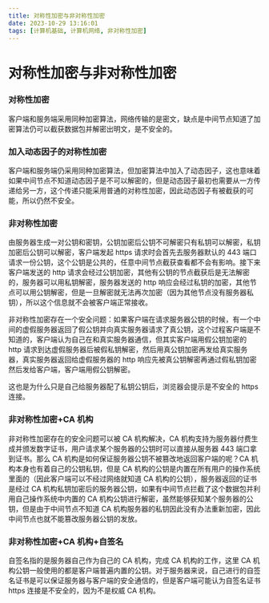 ```yaml
---
title: 对称性加密与非对称性加密
date: 2023-10-29 13:16:01
tags: [计算机基础, 计算机网络, 非对称性加密]
---
```


# 对称性加密与非对称性加密

### 对称性加密

客户端和服务端采用同种加密算法，网络传输的是密文，缺点是中间节点知道了加密算法仍可以截获数据包并解密出明文，是不安全的。

### 加入动态因子的对称性加密

客户端和服务端仍采用同种加密算法，但加密算法中加入了动态因子，这也意味着如果中间节点不知道动态因子是不可以解密的，但是动态因子最初也需要从一方传递给另一方，这个传递只能采用普通的对称性加密，因此动态因子有被截获的可能，所以仍然不安全。

### 非对称性加密

由服务器生成一对公钥和密钥，公钥加密后公钥不可解密只有私钥可以解密，私钥加密后公钥可以解密，客户端发起 https 请求时会首先去服务器默认的 443 端口请求一份公钥，这个公钥是公共的，任意中间节点截获查看都不会有影响。接下来客户端发送的 http 请求会经过公钥加密，其他有公钥的节点截获后是无法解密的，服务器可以用私钥解密，服务器发送的 http 响应会经过私钥的加密，其他节点可以用公钥解密，但是一旦解密就无法再次加密（因为其他节点没有服务器私钥），所以这个信息就不会被客户端正常接收。

非对称性加密存在一个安全问题：如果客户端在请求服务器公钥的时候，有一个中间的虚假服务器返回了假公钥并向真实服务器请求了真公钥，这个过程客户端是不知道的，客户端认为自己在和真实服务器通信，但其实客户端用假公钥加密的 http 请求到达虚假服务器后被假私钥解密，然后用真公钥加密再发给真实服务器，真实服务器返回给虚假服务器的 http 响应先被真公钥解密再通过假私钥加密然后发给客户端，客户端用假公钥解密。

这也是为什么只是自己给服务器配了私钥公钥后，浏览器会提示是不安全的 https 连接。

### 非对称性加密+CA 机构

非对称性加密存在的安全问题可以被 CA 机构解决，CA 机构支持为服务器付费生成并颁发数字证书，用户请求某个服务器的公钥时可以直接从服务器 443 端口拿到证书。那么 CA 机构是如何保证服务器公钥不被篡改地返回客户端的呢？CA 机构本身也有着自己的公钥私钥，但是 CA 机构的公钥是内置在所有用户的操作系统里面的（因此客户端可以不经过网络就知道 CA 机构的公钥），服务器返回的证书是经过 CA 机构私钥加密后的服务器公钥，如果有中间节点拦截了这个数据包并利用自己操作系统中内置的 CA 机构公钥进行解密，虽然能够获知某个服务器的公钥，但是由于中间节点不知道 CA 机构服务器的私钥因此没有办法重新加密，因此中间节点也就不能篡改服务器公钥的发放。

### 非对称性加密+CA 机构+自签名

自签名指的是服务器自己作为自己的 CA 机构，完成 CA 机构的工作，这里 CA 机构公钥一般使用的都是客户端普遍内置的公钥。对于服务器来说，自己进行的自签名证书是可以保证服务器与客户端的安全通信的，但是客户端可能认为自签名证书 https 连接是不安全的，因为不是权威 CA 机构。
